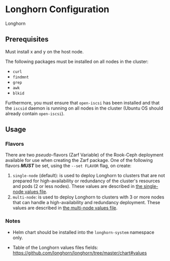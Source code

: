 # Longhorn Configuration

Longhorn


## Prerequisites
Must install x and y on the host node.

The following packages must be installed on all nodes in the cluster:
- `curl`
- `findmnt`
- `grep`
- `awk`
- `blkid`

Furthermore, you must ensure that `open-iscsi` has been installed and that the `iscsid` daemon is running on all nodes in the cluster (Ubuntu OS should already contain `open-iscsi`).

## Usage

### Flavors

There are two _pseudo_-flavors (Zarf Variable) of the Rook-Ceph deployment available for use when creating the Zarf package. One of the following flavors _**MUST**_ be set, using the `--set FLAVOR` flag, on create:

1. `single-node` (default): is used to deploy Longhorn to clusters that are not prepared for high-availability or redundancy of the cluster's resources and pods (2 or less nodes). These values are described in [the single-node values file](../packages/longhorn/values/single-node-cluster-values.yaml).
2. `multi-node`: is used to deploy Longhorn to clusters with 3 or more nodes that can handle a high-availability and redundancy deployment. These values are described in [the multi-node values file](../packages/longhorn/values/multi-node-cluster-values.yaml).





### Notes

- Helm chart should be installed into the `longhorn-system` namespace only.

- Table of the Longhorn values files fields: https://github.com/longhorn/longhorn/tree/master/chart#values

